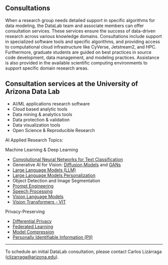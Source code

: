 
## Consultations

When a research group needs detailed support in specific algorithms for data modeling, the DataLab team and associate members can offer consultation services. These services ensure the success of data-driven research across various knowledge domains. Consultations include support in specialized software tools and specific algorithms, and providing access to computational cloud infrastructure like CyVerse, Jetstream2, and HPC. Furthermore, graduate students are guided on best practices in source code development, data management, and modeling practices. Assistance is also provided in the available scientific computing environments to support specific domain research areas.


## Consultation services at the University of Arizona Data Lab

- AI/ML applications research software
- Cloud based analytic tools
- Data mining & analytics tools
- Data protection & validation
- Data visualization tools
- Open Science & Reproducible Research 

AI Applied Research Topics:

Machine Learning & Deep Learning

  - [Convolutional Neural Networks for Text Classification](https://aman.ai/primers/ai/cnns-for-text-classification/)
  - Generative AI for Vision: [Diffusion Models](https://aman.ai/primers/ai/diffusion-models/) and [GANs](https://aman.ai/primers/ai/gans/)
  - [Large Language Models (LLM)](https://aman.ai/primers/ai/LLM/)
  - [Large Language Models Personalization](https://aman.ai/primers/ai/personalize-LLMs/)
  - Object Detection and Image Segmentation
  - [Prompt Engineering](https://aman.ai/primers/ai/prompt-engineering/)
  - [Speech Processing](https://aman.ai/primers/ai/speech-processing/)
  - [Vision Language Models](https://aman.ai/primers/ai/VLM/)
  - [Vision Transformers - VIT](https://aman.ai/primers/ai/vit/)

Privacy-Preserving

  - [Differential Privacy](https://aman.ai/primers/ai/differential-privacy/)
  - [Federated Learning](https://aman.ai/primers/ai/federated-learning/)
  - [Model Compression](https://aman.ai/primers/ai/model-compression/)
  - [Personally Identifiable Information (PII)](https://aman.ai/primers/ai/pii/)

***

To schedule an initial DataLab consultation, please contact Carlos Lizárraga (clizarraga@arizona.edu).

